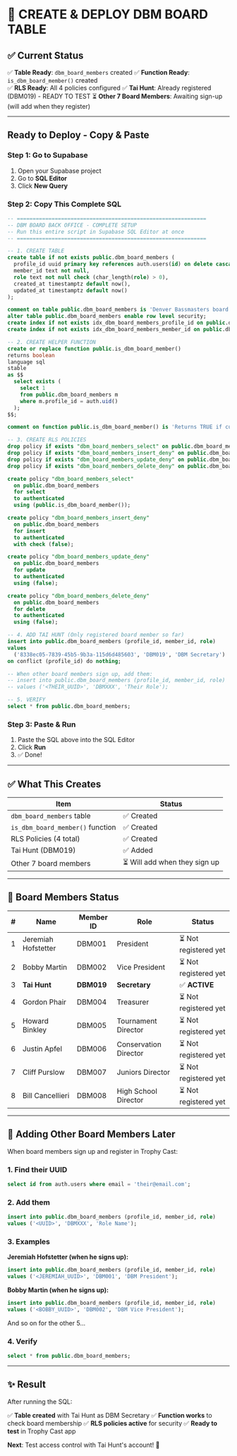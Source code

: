 # 🚀 CREATE & DEPLOY DBM BOARD TABLE

## ✅ Current Status

✅ **Table Ready**: `dbm_board_members` created
✅ **Function Ready**: `is_dbm_board_member()` created  
✅ **RLS Ready**: All 4 policies configured
✅ **Tai Hunt**: Already registered (DBM019) - READY TO TEST
⏳ **Other 7 Board Members**: Awaiting sign-up (will add when they register)

---

## Ready to Deploy - Copy & Paste

### Step 1: Go to Supabase
1. Open your Supabase project
2. Go to **SQL Editor**
3. Click **New Query**

### Step 2: Copy This Complete SQL

```sql
-- ============================================================
-- DBM BOARD BACK OFFICE - COMPLETE SETUP
-- Run this entire script in Supabase SQL Editor at once
-- ============================================================

-- 1. CREATE TABLE
create table if not exists public.dbm_board_members (
  profile_id uuid primary key references auth.users(id) on delete cascade,
  member_id text not null,
  role text not null check (char_length(role) > 0),
  created_at timestamptz default now(),
  updated_at timestamptz default now()
);

comment on table public.dbm_board_members is 'Denver Bassmasters board member access control';
alter table public.dbm_board_members enable row level security;
create index if not exists idx_dbm_board_members_profile_id on public.dbm_board_members(profile_id);
create index if not exists idx_dbm_board_members_member_id on public.dbm_board_members(member_id);

-- 2. CREATE HELPER FUNCTION
create or replace function public.is_dbm_board_member()
returns boolean
language sql
stable
as $$
  select exists (
    select 1
    from public.dbm_board_members m
    where m.profile_id = auth.uid()
  );
$$;

comment on function public.is_dbm_board_member() is 'Returns TRUE if current user is a DBM board member';

-- 3. CREATE RLS POLICIES
drop policy if exists "dbm_board_members_select" on public.dbm_board_members;
drop policy if exists "dbm_board_members_insert_deny" on public.dbm_board_members;
drop policy if exists "dbm_board_members_update_deny" on public.dbm_board_members;
drop policy if exists "dbm_board_members_delete_deny" on public.dbm_board_members;

create policy "dbm_board_members_select"
  on public.dbm_board_members
  for select
  to authenticated
  using (public.is_dbm_board_member());

create policy "dbm_board_members_insert_deny"
  on public.dbm_board_members
  for insert
  to authenticated
  with check (false);

create policy "dbm_board_members_update_deny"
  on public.dbm_board_members
  for update
  to authenticated
  using (false);

create policy "dbm_board_members_delete_deny"
  on public.dbm_board_members
  for delete
  to authenticated
  using (false);

-- 4. ADD TAI HUNT (Only registered board member so far)
insert into public.dbm_board_members (profile_id, member_id, role)
values 
  ('8338ec05-7839-45b5-9b3a-115d6d485603', 'DBM019', 'DBM Secretary')
on conflict (profile_id) do nothing;

-- When other board members sign up, add them:
-- insert into public.dbm_board_members (profile_id, member_id, role)
-- values ('<THEIR_UUID>', 'DBMXXX', 'Their Role');

-- 5. VERIFY
select * from public.dbm_board_members;
```

### Step 3: Paste & Run
1. Paste the SQL above into the SQL Editor
2. Click **Run**
3. ✅ Done!

---

## ✅ What This Creates

| Item | Status |
|------|--------|
| `dbm_board_members` table | ✅ Created |
| `is_dbm_board_member()` function | ✅ Created |
| RLS Policies (4 total) | ✅ Created |
| Tai Hunt (DBM019) | ✅ Added |
| Other 7 board members | ⏳ Will add when they sign up |

---

## 👥 Board Members Status

| # | Name | Member ID | Role | Status |
|---|------|-----------|------|--------|
| 1 | Jeremiah Hofstetter | DBM001 | President | ⏳ Not registered yet |
| 2 | Bobby Martin | DBM002 | Vice President | ⏳ Not registered yet |
| 3 | **Tai Hunt** | **DBM019** | **Secretary** | ✅ **ACTIVE** |
| 4 | Gordon Phair | DBM004 | Treasurer | ⏳ Not registered yet |
| 5 | Howard Binkley | DBM005 | Tournament Director | ⏳ Not registered yet |
| 6 | Justin Apfel | DBM006 | Conservation Director | ⏳ Not registered yet |
| 7 | Cliff Purslow | DBM007 | Juniors Director | ⏳ Not registered yet |
| 8 | Bill Cancellieri | DBM008 | High School Director | ⏳ Not registered yet |

---

## 🔄 Adding Other Board Members Later

When board members sign up and register in Trophy Cast:

### 1. Find their UUID
```sql
select id from auth.users where email = 'their@email.com';
```

### 2. Add them
```sql
insert into public.dbm_board_members (profile_id, member_id, role)
values ('<UUID>', 'DBMXXX', 'Role Name');
```

### 3. Examples

**Jeremiah Hofstetter (when he signs up):**
```sql
insert into public.dbm_board_members (profile_id, member_id, role)
values ('<JEREMIAH_UUID>', 'DBM001', 'DBM President');
```

**Bobby Martin (when he signs up):**
```sql
insert into public.dbm_board_members (profile_id, member_id, role)
values ('<BOBBY_UUID>', 'DBM002', 'DBM Vice President');
```

And so on for the other 5...

### 4. Verify
```sql
select * from public.dbm_board_members;
```

---

## ✨ Result

After running the SQL:

✅ **Table created** with Tai Hunt as DBM Secretary
✅ **Function works** to check board membership
✅ **RLS policies active** for security
✅ **Ready to test** in Trophy Cast app

**Next**: Test access control with Tai Hunt's account! 🎣
